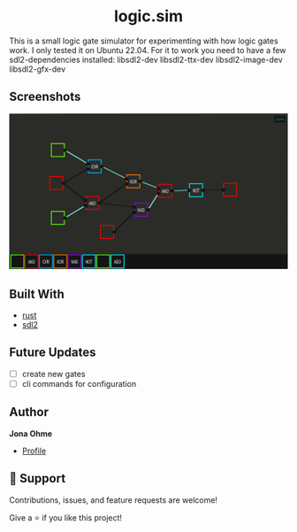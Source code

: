 <h1 align="center">logic.sim</h1>

This is a small logic gate simulator for experimenting with how logic gates work. I only tested it on Ubuntu 22.04. For it to work you need to have a few sdl2-dependencies installed: libsdl2-dev libsdl2-ttx-dev libsdl2-image-dev libsdl2-gfx-dev  

## Screenshots

![simple logic gate screenshot](/screenshots/example1.png "Example 1")


## Built With

- [rust](https://www.rust-lang.org/)
- [sdl2](https://docs.rs/sdl2/latest/sdl2/)


## Future Updates

- [ ] create new gates
- [ ] cli commands for configuration

## Author

**Jona Ohme**

- [Profile](https://github.com/ohnchen "ohnchen")

## 🤝 Support

Contributions, issues, and feature requests are welcome!

Give a ⭐️ if you like this project!
